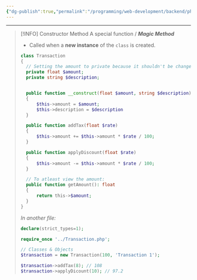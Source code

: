 ```yaml
---
{"dg-publish":true,"permalink":"/programming/web-development/backend/php/02-object-oriented-programming-oop/01-classes-and-objects/02-constructor-method/","tags":["programming","php","webdevelopment","backend","OOP"]}
---
```



---

> [!INFO] Constructor Method
> A special function / **_Magic Method_**
>
> - Called when a **new instance** of the `class` is created.
>
> ```php
> class Transaction
> {
> 	// Setting the amount to private because it shouldn't be change-able
> 	private float $amount;
> 	private string $description;
>
>
> 	public function __construct(float $amount, string $description)
> 	{
> 		$this->amount = $amount;
> 		$this->description = $description
> 	}
>
> 	public function addTax(float $rate)
> 	{
> 		$this->amount += $this->amount * $rate / 100;
> 	}
>
> 	public function applyDiscount(float $rate)
> 	{
> 		$this->amount -= $this->amount * $rate / 100;
> 	}
>
> 	// To atleast view the amount:
> 	public function getAmount(): float
> 	{
> 		return this->$amount;
> 	}
> }
> ```
>
> _In another file:_
>
> ```php
> declare(strict_types=1);
>
> require_once '../Transaction.php';
>
> // Classes & Objects
> $transaction = new Transaction(100, 'Transaction 1');
>
> $transaction->addTax(8); // 108
> $transaction->applyDicount(10); // 97.2
>
> ```

